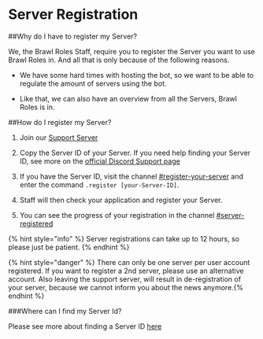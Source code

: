 # Server Registration

##Why do I have to register my Server?

We, the Brawl Roles Staff, require you to register the Server you want to use Brawl Roles in. And all that is only because of the following reasons.

* We have some hard times with hosting the bot, so we want to be able to regulate the amount of servers using the bot.

* Like that, we can also have an overview from all the Servers, Brawl Roles is in.

##How do I register my Server?

1. Join our [Support Server](https://discord.gg/ucScGNU)

2. Copy the Server ID of your Server. If you need help finding your Server ID, see more on the [official Discord Support page](https://support.discord.com/hc/en-us/articles/206346498-Where-can-I-find-my-User-Server-Message-ID-)

3. If you have the Server ID, visit the channel [#register-your-server](https://discord.com/channels/632935044935188510/723308769290879137) and enter the command ``.register [your-Server-ID]``.

4. Staff will then check your application and register your Server.

5. You can see the progress of your registration in the channel [#server-registered](https://discord.com/channels/632935044935188510/719274112773652490)

{% hint style="info" %}
Server registrations can take up to 12 hours, so please just be patient.
{% endhint %}

{% hint style="danger" %}
There can only be one server per user account registered. If you want to register a 2nd server, please use an alternative account. Also leaving the support server, will result in de-registration of your server, because we cannot inform you about the news anymore.{% endhint %}

###Where can I find my Server Id?

Please see more about finding a Server ID [here](https://support.discord.com/hc/en-us/articles/206346498-Where-can-I-find-my-User-Server-Message-ID-)
